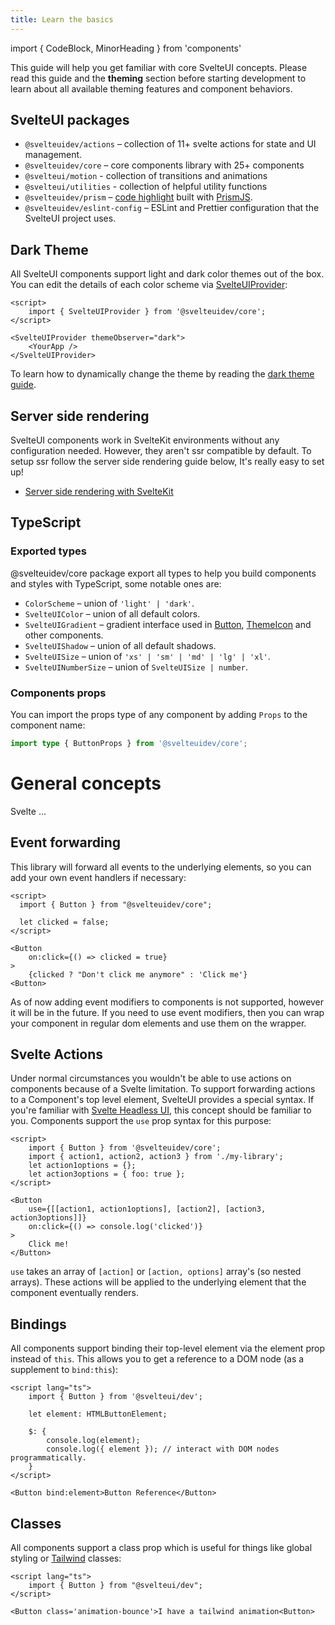 ```yaml
---
title: Learn the basics
---
```


import { CodeBlock, MinorHeading } from 'components'

<MinorHeading />

This guide will help you get familiar with core SvelteUI concepts. Please read this guide and the **theming** section before starting development to learn about all available theming features and component behaviors.

## SvelteUI packages

- `@svelteuidev/actions` – collection of 11+ svelte actions for state and UI management.
- `@svelteuidev/core` – core components library with 25+ components
- `@svelteui/motion` - collection of transitions and animations
- `@svelteui/utilities` - collection of helpful utility functions
- `@svelteuidev/prism` – [code highlight](others/prism) built with [PrismJS](https://prismjs.com/).
- `@svelteuidev/eslint-config` – ESLint and Prettier configuration that the SvelteUI project uses.

## Dark Theme

All SvelteUI components support light and dark color themes out of the box. You can edit the details of each color scheme via [SvelteUIProvider](theming/svelteui-provider):

```svelte
<script>
	import { SvelteUIProvider } from '@svelteuidev/core';
</script>

<SvelteUIProvider themeObserver="dark">
	<YourApp />
</SvelteUIProvider>
```

To learn how to dynamically change the theme by reading the [dark theme guide](theming/dark-theme).

## Server side rendering

SvelteUI components work in SvelteKit environments without any configuration needed. However, they aren't ssr compatible by default. To setup ssr follow the server side rendering guide below, It's really easy to set up!

- [Server side rendering with SvelteKit](theming/ssr)

## TypeScript

### Exported types

@svelteuidev/core package export all types to help you build components and styles with TypeScript, some notable ones are:

- `ColorScheme` – union of `'light' | 'dark'`.
- `SvelteUIColor` – union of all default colors.
- `SvelteUIGradient` – gradient interface used in [Button](core/button), [ThemeIcon](core/theme-icon) and other components.
- `SvelteUIShadow` – union of all default shadows.
- `SvelteUISize` – union of `'xs' | 'sm' | 'md' | 'lg' | 'xl'`.
- `SvelteUINumberSize` – union of `SvelteUISize | number`.

### Components props

You can import the props type of any component by adding `Props` to the component name:

```ts
import type { ButtonProps } from '@svelteuidev/core';
```

# General concepts

Svelte ...

## Event forwarding

This library will forward all events to the underlying elements, so you can add your own event handlers if necessary:

```svelte
<script>
  import { Button } from "@svelteuidev/core";

  let clicked = false;
</script>

<Button
    on:click={() => clicked = true}
>
    {clicked ? "Don't click me anymore" : 'Click me'}
<Button>
```

As of now adding event modifiers to components is not supported, however it will be in the future. If you need to use event modifiers, then you can wrap your component in regular dom elements and use them on the wrapper.

## Svelte Actions

Under normal circumstances you wouldn't be able to use actions on components because of a Svelte limitation. To support forwarding actions to a Component's top level element, SvelteUI provides a special syntax. If you're familiar with [Svelte Headless UI](https://github.com/rgossiaux/svelte-headlessui), this concept should be familiar to you. Components support the `use` prop syntax for this purpose:

```svelte
<script>
	import { Button } from '@svelteuidev/core';
	import { action1, action2, action3 } from './my-library';
	let action1options = {};
	let action3options = { foo: true };
</script>

<Button
	use={[[action1, action1options], [action2], [action3, action3options]]}
	on:click={() => console.log('clicked')}
>
	Click me!
</Button>
```

`use` takes an array of `[action]` or `[action, options]` array's (so nested arrays). These actions will be applied to the underlying element that the component eventually renders.

## Bindings

All components support binding their top-level element via the element prop instead of `this`. This allows you to get a reference to a DOM node (as a supplement to `bind:this`):

```svelte
<script lang="ts">
	import { Button } from '@svelteui/dev';

	let element: HTMLButtonElement;

	$: {
        console.log(element); 
        console.log({ element }); // interact with DOM nodes programmatically.
    }
</script>

<Button bind:element>Button Reference</Button>
```

## Classes

All components support a class prop which is useful for things like global styling or [Tailwind](https://tailwindcss.com/) classes:

```svelte
<script lang="ts">
    import { Button } from "@svelteui/dev";
</script>

<Button class='animation-bounce'>I have a tailwind animation<Button>
```
